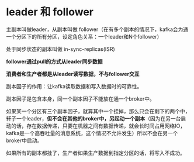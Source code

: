 # leader 和 follower
主副本叫做leader，从副本叫做 follower（在有多个副本的情况下，kafka会为通一个分区下的所有分区，设定角色关系：一个leader和N个follower）

处于同步状态的副本叫做 in-sync-replicas(ISR)

**follower通过pull的方式从leader同步数据**

**消费者和生产者都是从leader读写数据，不与follower交互**

副本因子的作用：让kafka读取数据和写入数据时的可靠性。

副本因子是包含本身，同一个副本因子不能放在通一个broker中。

如果某一个分区有三个副本因子，就算其中一个挂掉，那么只会在剩下的两个中，轩子一个leader，**但不会在其他的broker中，另起动一个副本**（因为在另一台启动的话，存在数据传递，只要在机器之间有数据传递，就会长时间占用网络IO，kafka是一个高吞吐量的消息系统，这个情况不允许发生）所以不会在另一个broker中启动。

如果所有的副本都挂了，生产者如果生产数据到指定分区的话，将写入不成功。